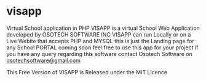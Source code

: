 # visapp
Virtual School application in PHP
VISAPP is a virtual School Web Application developed by OSOTECH SOFTWARE INC
VISAPP can run Locally or on a Live Webite that accepts PHP and MYSQL 
this is just the Landing page for any School
PORTAL coming soon
feel free to use this app for your project if you have any query regarding this software  contact Osotech Software on osotechsoftware@gmail.com

This Free Version of VISAPP is Released under the MIT Licence
